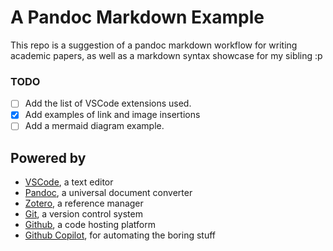 # A Pandoc Markdown Example
This repo is a suggestion of a pandoc markdown workflow for writing academic papers, as well as a markdown syntax showcase for my sibling :p   

### TODO
   - [ ] Add the list of VSCode extensions used.
   - [x] Add examples of link and image insertions
   - [ ] Add a mermaid diagram example.

## Powered by
- [VSCode](https://code.visualstudio.com/), a text editor
- [Pandoc](https://pandoc.org/), a universal document converter
- [Zotero](https://www.zotero.org/), a reference manager
- [Git](https://git-scm.com/), a version control system
- [Github](https://github.com), a code hosting platform
- [Github Copilot](https://copilot.github.com/), for automating the boring stuff